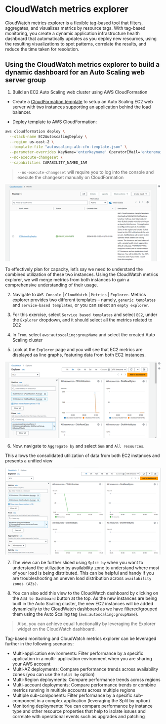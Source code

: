# CloudWatch metrics explorer

CloudWatch metrics explorer is a flexible tag-based tool that filters, aggregates, and visualizes metrics by resource tags. With tag-based monitoring, you create a dynamic application infrastructure health dashboard that automatically updates as you deploy new resources, using the resulting visualizations to spot patterns, correlate the results, and reduce the time taken for resolution.

## Using the CloudWatch metrics explorer to build a dynamic dashboard for an Auto Scaling web server group

1. Build an EC2 Auto Scaling web cluster using AWS CloudFormation

- Create a [CloudFormation template](/autoscaling-alb-cfn-template.json) to setup an Auto Scaling EC2 web server with two instances supporting an application behind the load balancer.

- Deploy template to AWS CloudFormation:

```sh
aws cloudformation deploy \
  --stack-name EC2AutoscalingDeploy \
  --region us-east-2 \
  --template-file "autoscaling-alb-cfn-template.json" \
  --parameter-overrides KeyName='enterkeyname' OperatorEMail='enteremail' Subnets='subneta,subnetb,etc' VpcId='entervpcid' \
  --no-execute-changeset \
  --capabilities CAPABILITY_NAMED_IAM
```

> `--no-execute-changeset` will require you to log into the console and execute the changeset manually on CloudFormation

![ec2autoscalingdeploy-stack](/imgs/ec2autoscalingdeploy-stack.png)

To effectively plan for capacity, let’s say we need to understand the combined utilization of these two instances. Using the CloudWatch metrics explorer, we will merge metrics from both instances to gain a comprehensive understanding of their usage.

2. Navigate to `AWS Console` | `CloudWatch` | `Metrics` | `Explorer`. Metrics explorer provides two different templates – namely, `generic templates` and `service-based templates`, or you can select an `empty explorer`.

3. For this exercise, select `Service based templates` and select `EC2`, under the `Explorer` dropdown, and it should select all the metrics related to EC2

4. In `From`, select `aws:autoscaling:groupName` and select the created Auto Scaling cluster

5. Look at the `Explorer` page and you will see that EC2 metrics are displayed as line graphs, featuring data from both EC2 instances.

![explorer-view](/imgs/explorer-view.png)

6. Now, navigate to `Aggregate by` and select `Sum` and `All resources`.

This allows the consolidated utilization of data from both EC2 instances and presents a unified view

![aggregate-view](/imgs/aggregate-view.png)

7. The view can be further sliced using `Split by` when you want to understand the utilization by availability zone to understand where most of your load is being distributed. This can be helpful and handy if you are troubleshooting an uneven load distribution across `availability zones (AZs)`.

8. You can also add this view to the CloudWatch dashboard by clicking on the `Add to Dashboard` button at the top. As the new instances are being built in the Auto Scaling cluster, the new EC2 instances will be added dynamically to the CloudWatch dashboard as we have filtered/grouped them using the Auto Scaling tag (`aws:autoscaling:groupName`).

> Also, you can achieve equal functionality by leveraging the Explorer widget on the CloudWatch dashboard.

Tag-based monitoring and CloudWatch metrics explorer can be leveraged further in the following scenarios:

- Multi-application environments: Filter performance by a specific application in a multi- application environment when you are sharing your AWS account
- Multi-AZ deployments: Compare performance trends across availability zones (you can use the `Split by` option)
- Multi-Region deployments: Compare performance trends across regions
- Multi-account deployments: Compare performance trends or combine metrics running in multiple accounts across multiple regions
- Multiple sub-components: Filter performance by a specific sub-component in a complex application (leveraging the Split by option)
- Monitoring deployments: You can compare performance by instance type and other resource properties that help to isolate issues and correlate with operational events such as upgrades and patching